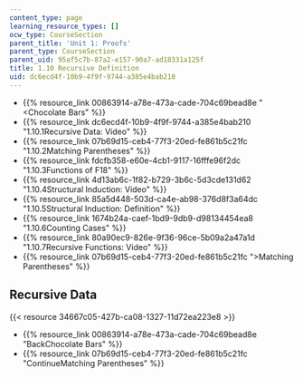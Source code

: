 ```yaml
---
content_type: page
learning_resource_types: []
ocw_type: CourseSection
parent_title: 'Unit 1: Proofs'
parent_type: CourseSection
parent_uid: 95af5c7b-87a2-e157-90a7-ad18331a125f
title: 1.10 Recursive Definition
uid: dc6ecd4f-10b9-4f9f-9744-a385e4bab210
---
```


*   {{% resource_link 00863914-a78e-473a-cade-704c69bead8e "\<Chocolate Bars" %}}
*   {{% resource_link dc6ecd4f-10b9-4f9f-9744-a385e4bab210 "1.10.1Recursive Data: Video" %}}
*   {{% resource_link 07b69d15-ceb4-77f3-20ed-fe861b5c21fc "1.10.2Matching Parentheses" %}}
*   {{% resource_link fdcfb358-e60e-4cb1-9117-16fffe96f2dc "1.10.3Functions of F18" %}}
*   {{% resource_link 4d13ab6c-1f82-b729-3b6c-5d3cde131d62 "1.10.4Structural Induction: Video" %}}
*   {{% resource_link 85a5d448-503d-ca4e-ab98-376d8f3a64dc "1.10.5Structural Induction: Definition" %}}
*   {{% resource_link 1674b24a-caef-1bd9-9db9-d98134454ea8 "1.10.6Counting Cases" %}}
*   {{% resource_link 80a90ec9-826e-9f36-96ce-5b09a2a47a1d "1.10.7Recursive Functions: Video" %}}
*   {{% resource_link 07b69d15-ceb4-77f3-20ed-fe861b5c21fc "\>Matching Parentheses" %}}

Recursive Data
--------------

{{< resource 34667c05-427b-ca08-1327-11d72ea223e8 >}}

*   {{% resource_link 00863914-a78e-473a-cade-704c69bead8e "BackChocolate Bars" %}}
*   {{% resource_link 07b69d15-ceb4-77f3-20ed-fe861b5c21fc "ContinueMatching Parentheses" %}}